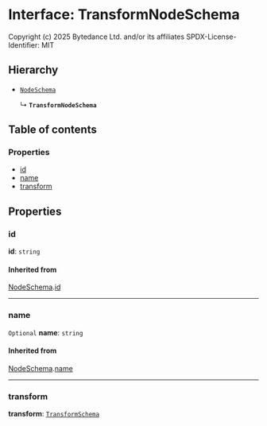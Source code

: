 # Interface: TransformNodeSchema

Copyright (c) 2025 Bytedance Ltd. and/or its affiliates
SPDX-License-Identifier: MIT

## Hierarchy

* [`NodeSchema`](/en/auto-docs/fixed-layout-editor/interfaces/NodeSchema.md)

  ↳ **`TransformNodeSchema`**

## Table of contents

### Properties

* [id](/en/auto-docs/fixed-layout-editor/interfaces/TransformNodeSchema.md#id)
* [name](/en/auto-docs/fixed-layout-editor/interfaces/TransformNodeSchema.md#name)
* [transform](/en/auto-docs/fixed-layout-editor/interfaces/TransformNodeSchema.md#transform)

## Properties

### id

**id**: `string`

#### Inherited from

[NodeSchema](/en/auto-docs/fixed-layout-editor/interfaces/NodeSchema.md).[id](/en/auto-docs/fixed-layout-editor/interfaces/NodeSchema.md#id)

***

### name

`Optional` **name**: `string`

#### Inherited from

[NodeSchema](/en/auto-docs/fixed-layout-editor/interfaces/NodeSchema.md).[name](/en/auto-docs/fixed-layout-editor/interfaces/NodeSchema.md#name)

***

### transform

**transform**: [`TransformSchema`](/en/auto-docs/fixed-layout-editor/interfaces/TransformSchema-1.md)
